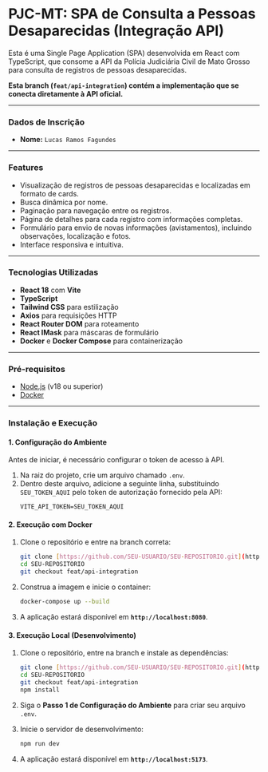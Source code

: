 # PJC-MT: SPA de Consulta a Pessoas Desaparecidas (Integração API)

Esta é uma Single Page Application (SPA) desenvolvida em React com TypeScript, que consome a API da Polícia Judiciária Civil de Mato Grosso para consulta de registros de pessoas desaparecidas.

**Esta branch (`feat/api-integration`) contém a implementação que se conecta diretamente à API oficial.**

---

### **Dados de Inscrição**

* **Nome:** `Lucas Ramos Fagundes`

---

### **Features**

* Visualização de registros de pessoas desaparecidas e localizadas em formato de cards.
* Busca dinâmica por nome.
* Paginação para navegação entre os registros.
* Página de detalhes para cada registro com informações completas.
* Formulário para envio de novas informações (avistamentos), incluindo observações, localização e fotos.
* Interface responsiva e intuitiva.

---

### **Tecnologias Utilizadas**

* **React 18** com **Vite**
* **TypeScript**
* **Tailwind CSS** para estilização
* **Axios** para requisições HTTP
* **React Router DOM** para roteamento
* **React IMask** para máscaras de formulário
* **Docker** e **Docker Compose** para containerização

---

### **Pré-requisitos**

* [Node.js](https://nodejs.org/en) (v18 ou superior)
* [Docker](https://www.docker.com/products/docker-desktop/)

---

### **Instalação e Execução**

#### **1. Configuração do Ambiente**

Antes de iniciar, é necessário configurar o token de acesso à API.

1.  Na raiz do projeto, crie um arquivo chamado `.env`.
2.  Dentro deste arquivo, adicione a seguinte linha, substituindo `SEU_TOKEN_AQUI` pelo token de autorização fornecido pela API:
    ```
    VITE_API_TOKEN=SEU_TOKEN_AQUI
    ```

#### **2. Execução com Docker**

1.  Clone o repositório e entre na branch correta:
    ```bash
    git clone [https://github.com/SEU-USUARIO/SEU-REPOSITORIO.git](https://github.com/SEU-USUARIO/SEU-REPOSITORIO.git)
    cd SEU-REPOSITORIO
    git checkout feat/api-integration
    ```

2.  Construa a imagem e inicie o container:
    ```bash
    docker-compose up --build
    ```

3.  A aplicação estará disponível em **`http://localhost:8080`**.

#### **3. Execução Local (Desenvolvimento)**

1.  Clone o repositório, entre na branch e instale as dependências:
    ```bash
    git clone [https://github.com/SEU-USUARIO/SEU-REPOSITORIO.git](https://github.com/SEU-USUARIO/SEU-REPOSITORIO.git)
    cd SEU-REPOSITORIO
    git checkout feat/api-integration
    npm install
    ```

2.  Siga o **Passo 1 de Configuração do Ambiente** para criar seu arquivo `.env`.

3.  Inicie o servidor de desenvolvimento:
    ```bash
    npm run dev
    ```

4.  A aplicação estará disponível em **`http://localhost:5173`**.